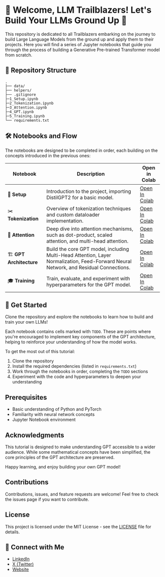 # 🌟 Welcome, LLM Trailblazers! Let's Build Your LLMs Ground Up 🌟

This repository is dedicated to all Trailblazers embarking on the journey to build Large Language Models from the ground up and apply them to their projects. Here you will find a series of Jupyter notebooks that guide you through the process of building a Generative Pre-trained Transformer model from scratch.

## 🌳 Repository Structure

```
.
├── data/
├── helpers/
├── .gitignore
├─1_Setup.ipynb
├─2_Tokenization.ipynb
├─3_Attention.ipynb
├─4_GPT.ipynb
├─5_Training.ipynb
└── requirements.txt
```

## 🛠️ Notebooks and Flow

The notebooks are designed to be completed in order, each building on the concepts introduced in the previous ones:

| Notebook | Description | Open in Colab |
| -------- | ----------- | ------------- |
| 🏁 **Setup** | Introduction to the project, importing DistilGPT2 for a basic model. | [Open In Colab](https://colab.research.google.com/github/EliaLesyk/trailblazeGPT/blob/main/1_Setup.ipynb) |
| ✂️ **Tokenization** | Overview of tokenization techniques and custom dataloader implementation. | [Open In Colab](https://colab.research.google.com/github/EliaLesyk/trailblazeGPT/blob/main/2_Tokenization.ipynb) |
| 🧠 **Attention** | Deep dive into attention mechanisms, such as dot-product, scaled attention, and multi-head attention. | [Open In Colab](https://colab.research.google.com/github/EliaLesyk/trailblazeGPT/blob/main/3_Attention.ipynb) |
| 🏗️ **GPT Architecture** | Build the core GPT model, including Multi-Head Attention, Layer Normalization, Feed-Forward Neural Network, and Residual Connections. | [Open In Colab](https://colab.research.google.com/github/EliaLesyk/trailblazeGPT/blob/main/4_GPT.ipynb) |
| 🎓 **Training** | Train, evaluate, and experiment with hyperparameters for the GPT model. | [Open In Colab](https://colab.research.google.com/github/EliaLesyk/trailblazeGPT/blob/main/5_Training.ipynb) |


## 🎉 Get Started

Clone the repository and explore the notebooks to learn how to build and train your own LLMs!

Each notebook contains cells marked with `TODO`. These are points where you're encouraged to implement key components of the GPT architecture, helping to reinforce your understanding of how the model works.

To get the most out of this tutorial:
1. Clone the repository
2. Install the required dependencies (listed in `requirements.txt`)
3. Work through the notebooks in order, completing the `TODO` sections
4. Experiment with the code and hyperparameters to deepen your understanding

## Prerequisites

- Basic understanding of Python and PyTorch
- Familiarity with neural network concepts
- Jupyter Notebook environment

## Acknowledgments

This tutorial is designed to make understanding GPT accessible to a wider audience. While some mathematical concepts have been simplified, the core principles of the GPT architecture are preserved.

Happy learning, and enjoy building your own GPT model!

## Contributions

Contributions, issues, and feature requests are welcome! Feel free to check the issues page if you want to contribute.

## License

This project is licensed under the MIT License - see the [LICENSE](LICENSE) file for details.


## 🔗 Connect with Me

- [LinkedIn](https://www.linkedin.com/in/elina-lesyk/)
- [X (Twitter)](https://x.com/elesyk)
- [Website](https://elinalesyk.com/)

